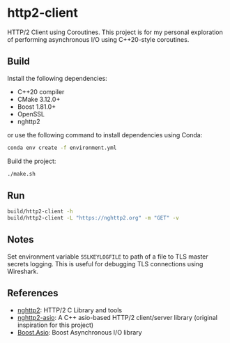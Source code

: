 # http2-client

HTTP/2 Client using Coroutines. This project is for my personal exploration of performing asynchronous I/O using C++20-style coroutines.

## Build

Install the following dependencies:

- C++20 compiler
- CMake 3.12.0+
- Boost 1.81.0+
- OpenSSL
- nghttp2

or use the following command to install dependencies using Conda:

```bash
conda env create -f environment.yml
```

Build the project:

```bash
./make.sh
```

## Run

```bash
build/http2-client -h
build/http2-client -L "https://nghttp2.org" -m "GET" -v
```

## Notes

Set environment variable `SSLKEYLOGFILE` to path of a file to TLS master secrets logging. This is useful for debugging TLS connections using Wireshark.

## References

- [nghttp2](https://nghttp2.org/): HTTP/2 C Library and tools
- [nghttp2-asio](https://github.com/nghttp2/nghttp2-asio): A C++ asio-based HTTP/2 client/server library (original inspiration for this project)
- [Boost.Asio](https://www.boost.org/doc/libs/master/doc/html/boost_asio.html): Boost Asynchronous I/O library
